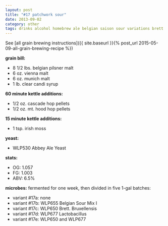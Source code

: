 ```yaml
---
layout: post
title: "#17 patchwork sour"
date: 2013-09-02
category: other
tags: drinks alcohol homebrew ale belgian saison sour variations brett beer
---
```

See  [all grain brewing instructions]({{ site.baseurl }}{% post_url 2015-05-09-all-grain-brewing-recipe %})

**grain bill:**
* 8 1/2 lbs. belgian pilsner malt
* 6 oz. vienna malt
* 6 oz. munich malt
* 1 lb. clear candi syrup

**60 minute kettle additions:**
* 1/2 oz. cascade hop pellets
* 1/2 oz. mt. hood hop pellets

**15 minute kettle additions:**
* 1 tsp. irish moss

**yeast:**
* WLP530 Abbey Ale Yeast

**stats:**
* OG: 1.057
* FG: 1.003
* ABV: 6.5%

**microbes:**
fermented for one week, then divided in five 1-gal batches:
* variant #17a: none
* variant #17b: WLP655 Belgian Sour Mix I
* variant #17c: WLP650 Brett. Bruxellensis
* variant #17d: WLP677 Lactobacillus
* variant #17e: WLP650 and WLP677
